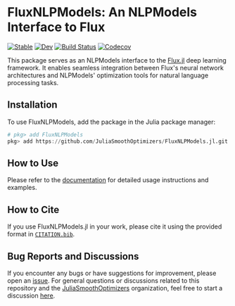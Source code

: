 # FluxNLPModels: An NLPModels Interface to Flux

[![Stable](https://img.shields.io/badge/docs-stable-blue.svg)](https://JuliaSmoothOptimizers.github.io/FluxNLPModels.jl/stable)
[![Dev](https://img.shields.io/badge/docs-dev-blue.svg)](https://JuliaSmoothOptimizers.github.io/FluxNLPModels.jl/dev)
[![Build Status](https://github.com/JuliaSmoothOptimizers/FluxNLPModels.jl/workflows/CI/badge.svg)](https://github.com/JuliaSmoothOptimizers/FluxNLPModels.jl/actions)
[![Codecov](https://codecov.io/gh/JuliaSmoothOptimizers/FluxNLPModels.jl/branch/main/graph/badge.svg)](https://codecov.io/gh/JuliaSmoothOptimizers/FluxNLPModels.jl) 
<!-- TODO check the links -->

This package serves as an NLPModels interface to the [Flux.jl](https://github.com/FluxML/Flux.jl) deep learning framework. It enables seamless integration between Flux's neural network architectures and NLPModels' optimization tools for natural language processing tasks.

## Installation

To use FluxNLPModels, add the package in the Julia package manager:

```julia
# pkg> add FluxNLPModels
pkg> add https://github.com/JuliaSmoothOptimizers/FluxNLPModels.jl.git
```

## How to Use

Please refer to the [documentation](https://JuliaSmoothOptimizers.github.io/FluxNLPModels.jl/stable/) for detailed usage instructions and examples.

## How to Cite

If you use FluxNLPModels.jl in your work, please cite it using the provided format in [`CITATION.bib`](https://github.com/JuliaSmoothOptimizers/FluxNLPModels.jl/blob/main/CITATION.bib).

## Bug Reports and Discussions

If you encounter any bugs or have suggestions for improvement, please open an [issue](https://github.com/JuliaSmoothOptimizers/FluxNLPModels.jl/issues). For general questions or discussions related to this repository and the [JuliaSmoothOptimizers](https://github.com/JuliaSmoothOptimizers) organization, feel free to start a discussion [here](https://github.com/JuliaSmoothOptimizers/Organization/discussions).

